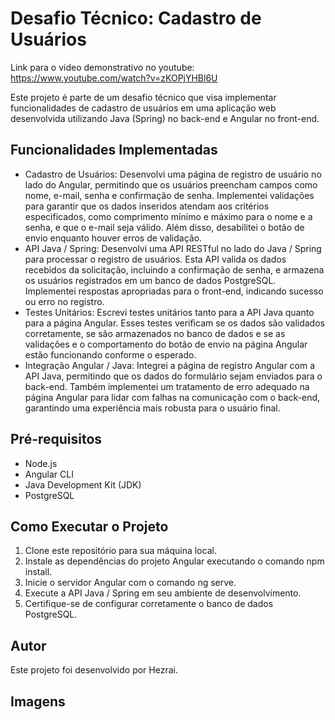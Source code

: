 <!DOCTYPE html>
<html lang="en">
<head>
  <meta charset="UTF-8">
  <meta name="viewport" content="width=device-width, initial-scale=1.0">
 
</head>
<body>
  <h1>Desafio Técnico: Cadastro de Usuários</h1>
 

Link para o video demonstrativo no youtube: https://www.youtube.com/watch?v=zKOPjYHBl6U
 

  
  <p>Este projeto é parte de um desafio técnico que visa implementar funcionalidades de cadastro de usuários em uma aplicação web desenvolvida utilizando Java (Spring) no back-end e Angular no front-end.</p>
  <h2>Funcionalidades Implementadas</h2>
  <ul>
    <li>Cadastro de Usuários: Desenvolvi uma página de registro de usuário no lado do Angular, permitindo que os usuários preencham campos como nome, e-mail, senha e confirmação de senha. Implementei validações para garantir que os dados inseridos atendam aos critérios especificados, como comprimento mínimo e máximo para o nome e a senha, e que o e-mail seja válido. Além disso, desabilitei o botão de envio enquanto houver erros de validação.</li>
    <li>API Java / Spring: Desenvolvi uma API RESTful no lado do Java / Spring para processar o registro de usuários. Esta API valida os dados recebidos da solicitação, incluindo a confirmação de senha, e armazena os usuários registrados em um banco de dados PostgreSQL. Implementei respostas apropriadas para o front-end, indicando sucesso ou erro no registro.</li>
    <li>Testes Unitários: Escrevi testes unitários tanto para a API Java quanto para a página Angular. Esses testes verificam se os dados são validados corretamente, se são armazenados no banco de dados e se as validações e o comportamento do botão de envio na página Angular estão funcionando conforme o esperado.</li>
    <li>Integração Angular / Java: Integrei a página de registro Angular com a API Java, permitindo que os dados do formulário sejam enviados para o back-end. Também implementei um tratamento de erro adequado na página Angular para lidar com falhas na comunicação com o back-end, garantindo uma experiência mais robusta para o usuário final.</li>
  </ul>
  <h2>Pré-requisitos</h2>
  <ul>
    <li>Node.js</li>
    <li>Angular CLI</li>
    <li>Java Development Kit (JDK)</li>
    <li>PostgreSQL</li>
  </ul>
  <h2>Como Executar o Projeto</h2>
  <ol>
    <li>Clone este repositório para sua máquina local.</li>
    <li>Instale as dependências do projeto Angular executando o comando npm install.</li>
    <li>Inicie o servidor Angular com o comando ng serve.</li>
    <li>Execute a API Java / Spring em seu ambiente de desenvolvimento.</li>
    <li>Certifique-se de configurar corretamente o banco de dados PostgreSQL.</li>
  </ol>
  <h2>Autor</h2>
  <p>Este projeto foi desenvolvido por Hezrai.</p>
  <h2>Imagens</h2>
  
</body>
</html>
